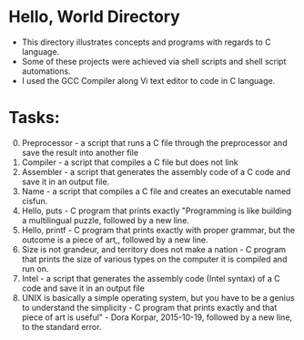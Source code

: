 # Hello, World Directory

- This directory illustrates concepts and programs with regards to C language. <br>
- Some of these projects were achieved via shell scripts and shell script automations. <br>
- I used the GCC Compiler along Vi text editor to code in C language. <br>

# Tasks:

0. Preprocessor -  a script that runs a C file through the preprocessor and save the result into another file
1. Compiler - a script that compiles a C file but does not link
2. Assembler - a script that generates the assembly code of a C code and save it in an output file.
3. Name - a script that compiles a C file and creates an executable named cisfun.
4. Hello, puts - C program that prints exactly "Programming is like building a multilingual puzzle, followed by a new line.
5. Hello, printf - C program that prints exactly with proper grammar, but the outcome is a piece of art,, followed by a new line.
6. Size is not grandeur, and territory does not make a nation - C program that prints the size of various types on the computer it is compiled and run on.
7. Intel -  a script that generates the assembly code (Intel syntax) of a C code and save it in an output file
8. UNIX is basically a simple operating system, but you have to be a genius to understand the simplicity -  C program that prints exactly and that piece of art is useful" - Dora Korpar, 2015-10-19, followed by a new line, to the standard error.

